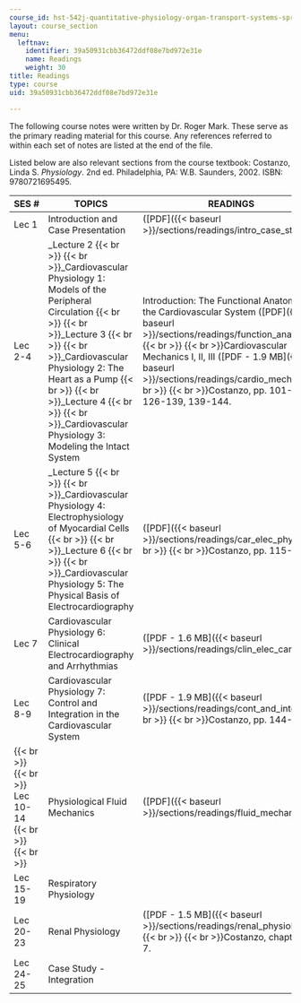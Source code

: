 ```yaml
---
course_id: hst-542j-quantitative-physiology-organ-transport-systems-spring-2004
layout: course_section
menu:
  leftnav:
    identifier: 39a50931cbb36472ddf08e7bd972e31e
    name: Readings
    weight: 30
title: Readings
type: course
uid: 39a50931cbb36472ddf08e7bd972e31e

---
```


The following course notes were written by Dr. Roger Mark. These serve as the primary reading material for this course. Any references referred to within each set of notes are listed at the end of the file.

Listed below are also relevant sections from the course textbook: Costanzo, Linda S. _Physiology_. 2nd ed. Philadelphia, PA: W.B. Saunders, 2002. ISBN: 9780721695495.

| SES # | TOPICS | READINGS |
| --- | --- | --- |
| Lec 1 | Introduction and Case Presentation | ([PDF]({{< baseurl >}}/sections/readings/intro_case_study)) |
| Lec 2-4 | _Lecture 2  {{< br >}}  {{< br >}}_Cardiovascular Physiology 1: Models of the Peripheral Circulation  {{< br >}}  {{< br >}}_Lecture 3  {{< br >}}  {{< br >}}_Cardiovascular Physiology 2: The Heart as a Pump  {{< br >}}  {{< br >}}_Lecture 4  {{< br >}}  {{< br >}}_Cardiovascular Physiology 3: Modeling the Intact System | Introduction: The Functional Anatomy of the Cardiovascular System ([PDF]({{< baseurl >}}/sections/readings/function_anatomy))  {{< br >}}  {{< br >}}Cardiovascular Mechanics I, II, III ([PDF - 1.9 MB]({{< baseurl >}}/sections/readings/cardio_mech))  {{< br >}}  {{< br >}}Costanzo, pp. 101-115, 126-139, 139-144. |
| Lec 5-6 | _Lecture 5  {{< br >}}  {{< br >}}_Cardiovascular Physiology 4: Electrophysiology of Myocardial Cells  {{< br >}}  {{< br >}}_Lecture 6  {{< br >}}  {{< br >}}_Cardiovascular Physiology 5: The Physical Basis of Electrocardiography | ([PDF]({{< baseurl >}}/sections/readings/car_elec_phy))  {{< br >}}  {{< br >}}Costanzo, pp. 115-126. |
| Lec 7 | Cardiovascular Physiology 6: Clinical Electrocardiography and Arrhythmias | ([PDF - 1.6 MB]({{< baseurl >}}/sections/readings/clin_elec_card)) |
| Lec 8-9 | Cardiovascular Physiology 7: Control and Integration in the Cardiovascular System | ([PDF - 1.9 MB]({{< baseurl >}}/sections/readings/cont_and_intg))  {{< br >}}  {{< br >}}Costanzo, pp. 144-166. |
|  {{< br >}}{{< br >}} Lec 10-14 {{< br >}}{{< br >}}  | Physiological Fluid Mechanics | ([PDF]({{< baseurl >}}/sections/readings/fluid_mechanics)) |
| Lec 15-19 | Respiratory Physiology | &nbsp; |
| Lec 20-23 | Renal Physiology | ([PDF - 1.5 MB]({{< baseurl >}}/sections/readings/renal_physiology))  {{< br >}}  {{< br >}}Costanzo, chapters 6, 7. |
| Lec 24-25 | Case Study - Integration |